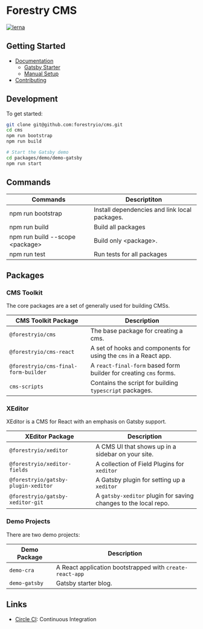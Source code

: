 # Forestry CMS

[![lerna](https://img.shields.io/badge/maintained%20with-lerna-cc00ff.svg)](https://lerna.js.org/)

## Getting Started

- [Documentation](./docs/README.md)
  - [Gatsby Starter](./gatsby/starter-setup.md)
  - [Manual Setup](./gatsby/manual-setup.md)
- [Contributing](./CONTRIBUTING.md)

## Development

To get started:

```bash
git clone git@github.com:forestryio/cms.git
cd cms
npm run bootstrap
npm run build

# Start the Gatsby demo
cd packages/demo/demo-gatsby
npm run start
```

## Commands

| Commands                         | Descriptiton                                  |
| -------------------------------- | --------------------------------------------- |
| npm run bootstrap                | Install dependencies and link local packages. |
| npm run build                    | Build all packages                            |
| npm run build --scope \<package> | Build only \<package>.                        |
| npm run test                     | Run tests for all packages                    |

## Packages

### CMS Toolkit

The core packages are a set of generally used for building CMSs.

| CMS Toolkit Package                  | Description                                                       |
| ------------------------------------ | ----------------------------------------------------------------- |
| `@forestryio/cms`                    | The base package for creating a cms.                              |
| `@forestryio/cms-react`              | A set of hooks and components for using the `cms` in a React app. |
| `@forestryio/cms-final-form-builder` | A `react-final-form` based form builder for creating `cms` forms. |
| `cms-scripts`                        | Contains the script for building `typescript` packages.           |

### XEditor

XEditor is a CMS for React with an emphasis on Gatsby support.

| XEditor Package                     | Description                                                     |
| ----------------------------------- | --------------------------------------------------------------- |
| `@forestryio/xeditor`               | A CMS UI that shows up in a sidebar on your site.               |
| `@forestryio/xeditor-fields`        | A collection of Field Plugins for `xeditor`                     |
| `@forestryio/gatsby-plugin-xeditor` | A Gatsby plugin for setting up a `xeditor`                      |
| `@forestryio/gatsby-xeditor-git`    | A `gatsby-xeditor` plugin for saving changes to the local repo. |

### Demo Projects

There are two demo projects:

| Demo Package  | Description                                              |
| ------------- | -------------------------------------------------------- |
| `demo-cra`    | A React application bootstrapped with `create-react-app` |
| `demo-gatsby` | Gatsby starter blog.                                     |

## Links

- [Circle CI](https://circleci.com/gh/forestryio/cms): Continuous Integration
